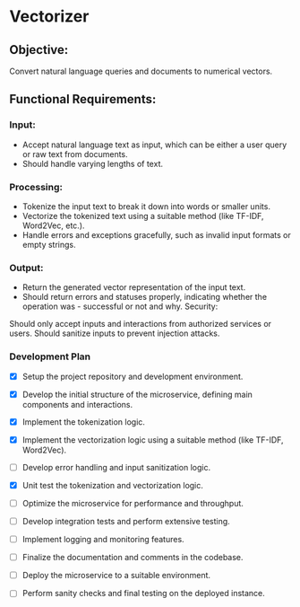 # Vectorizer
## Objective:
Convert natural language queries and documents to numerical vectors.

## Functional Requirements:
### Input:

- Accept natural language text as input, which can be either a user query or raw text from documents.
- Should handle varying lengths of text.
### Processing:

- Tokenize the input text to break it down into words or smaller units.
- Vectorize the tokenized text using a suitable method (like TF-IDF, Word2Vec, etc.).
- Handle errors and exceptions gracefully, such as invalid input formats or empty strings.
### Output:

- Return the generated vector representation of the input text.
- Should return errors and statuses properly, indicating whether the operation was - successful or not and why.
Security:

Should only accept inputs and interactions from authorized services or users.
Should sanitize inputs to prevent injection attacks.

### Development Plan
- [x] Setup the project repository and development environment.
- [x] Develop the initial structure of the microservice, defining main components and interactions.
- [x] Implement the tokenization logic.
- [x] Implement the vectorization logic using a suitable method (like TF-IDF, Word2Vec).
- [ ] Develop error handling and input sanitization logic.
- [x] Unit test the tokenization and vectorization logic.
- [ ] Optimize the microservice for performance and throughput.
- [ ] Develop integration tests and perform extensive testing.
- [ ] Implement logging and monitoring features.
- [ ] Finalize the documentation and comments in the codebase.
- [ ] Deploy the microservice to a suitable environment.
- [ ] Perform sanity checks and final testing on the deployed instance.





